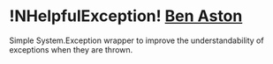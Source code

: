 !NHelpfulException!
[Ben Aston](https://secure.gravatar.com/avatar/2a43432a33175c6bbe896da22dd6f6ee?s=140)
====

Simple System.Exception wrapper to improve the understandability of exceptions when they are thrown.